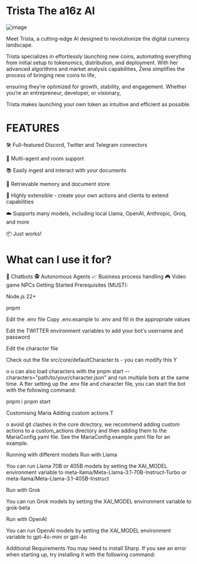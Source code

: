 # Trista The a16z AI

![image](https://github.com/user-attachments/assets/ea5571fc-58be-4313-b3df-95a6e7d519a5)


Meet Trista, a cutting-edge AI designed to revolutionize the digital currency landscape. 

Trista specializes in effortlessly launching new coins, automating everything from initial setup to tokenomics, distribution, and deployment. With her advanced algorithms and market analysis capabilities, Zena simplifies the process of bringing new coins to life, 

ensuring they’re optimized for growth, stability, and engagement. Whether you’re an entrepreneur, developer, or visionary, 

Trista  makes launching your own token as intuitive and efficient as possible.






# FEATURES

🛠 Full-featured Discord, Twitter and Telegram connectors

👥 Multi-agent and room support

📚 Easily ingest and interact with your documents

💾 Retrievable memory and document store

🚀 Highly extensible - create your own actions and clients to extend capabilities

☁️ Supports many models, including local Llama, OpenAI, Anthropic, Groq, and more

📦 Just works!

# What can I use it for?

🤖 Chatbots
🕵️ Autonomous Agents
📈 Business process handling
🎮 Video game NPCs
Getting Started
Prerequisites (MUST):

Node.js 22+

pnpm

Edit the .env file
Copy .env.example to .env and fill in the appropriate values



Edit the TWITTER environment variables to add your bot's username and password

Edit the character file

Check out the file src/core/defaultCharacter.ts - you can modify this
Y

o
u can also load characters with the pnpm start --characters="path/to/your/character.json" and run multiple bots at the same time.
A
fter setting up the .env file and character file, you can start the bot with the following command:


pnpm i
pnpm start

Customising Maria
Adding custom actions
T

o avoid git clashes in the core directory, we recommend adding custom actions to a custom_actions directory and then adding them to the MariaConfig.yaml file. See the MariaConfig.example.yaml file for an example.

Running with different models
Run with Llama

You can run Llama 70B or 405B models by setting the XAI_MODEL environment variable to meta-llama/Meta-Llama-3.1-70B-Instruct-Turbo or meta-llama/Meta-Llama-3.1-405B-Instruct


Run with Grok

You can run Grok models by setting the XAI_MODEL environment variable to grok-beta


Run with OpenAI

You can run OpenAI models by setting the XAI_MODEL environment variable to gpt-4o-mini or gpt-4o

Additional Requirements
You may need to install Sharp. If you see an error when starting up, try installing it with the following command:
